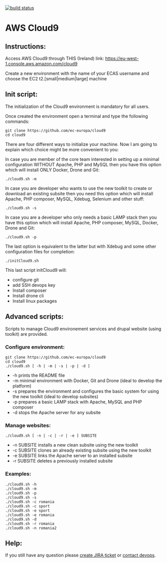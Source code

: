 <a href="https://drone.fpfis.eu/ec-europa/cloud9">
  <img src="https://drone.fpfis.eu/api/badges/ec-europa/cloud9/status.svg?branch=master" alt="build status">
</a>    

# AWS Cloud9
 
## Instructions:

Access AWS Cloud9 through THIS (Ireland) link: https://eu-west-1.console.aws.amazon.com/cloud9

Create a new environment with the name of your ECAS username and choose the EC2 t2.[small|medium|large] machine

## Init script:

The initialization of the Cloud9 environment is mandatory for all users.

Once created the environment open a terminal and type the following commands:
```
git clone https://github.com/ec-europa/cloud9
cd cloud9
```

There are four different ways to initialize your machine.
Now I am going to explain which choice might be more convenient to you:

In case you are member of the core team interested in setting up a minimal configuration WITHOUT Apache, PHP and MySQL
then you have this option which will install ONLY Docker, Drone and Git:
```
./cloud9.sh -m
```

In case you are developer who wants to use the new toolkit to create or download an existing subsite
then you need this option which will install Apache, PHP composer, MySQL, Xdebug, Selenium and other stuff:
```
./cloud9.sh -s
```

In case you are a developer who only needs a basic LAMP stack
then you have this option which will install Apache, PHP composer, MySQL, Docker, Drone and Git:
```
./cloud9.sh -p
```

The last option is equivalent to the latter but with Xdebug and some other configuration files for completion:
```
./initCloud9.sh
```

This last script initCloud9 will:
- configure git
- add SSH devops key
- Install composer
- Install drone cli
- Install linux packages


## Advanced scripts:

Scripts to manage Cloud9 environement services and drupal website (using toolkit) are provided.

### Configure environment:

```
git clone https://github.com/ec-europa/cloud9
cd cloud9
./cloud9.sh [ -h | -m | -s | -p | -d ]
 ```
* -h 		prints the README file
* -m		minimal environment with Docker, Git and Drone (ideal to develop the platform)
* -s 		prepares the environment and configures the basic system for using the new toolkit (ideal to develop subsites)
* -p 		prepares a basic LAMP stack with Apache, MySQL and PHP composer
* -d 		stops the Apache server for any subsite

### Manage websites:
```
./cloud9.sh [ -n | -c | -r | -e ] SUBSITE
```
* -n SUBSITE 	installs a new clean subsite using the new toolkit
* -c SUBSITE 	clones an already existing subsite using the new toolkit
* -e SUBSITE 	links the Apache server to an installed subsite
* -r SUBSITE 	deletes a previously installed subsite

### Examples:
```
./cloud9.sh -h
./cloud9.sh -m
./cloud9.sh -p
./cloud9.sh -s
./cloud9.sh -c romania
./cloud9.sh -c sport
./cloud9.sh -e sport
./cloud9.sh -e romania
./cloud9.sh -d
./cloud9.sh -r romania
./cloud9.sh -n romania2
```

## Help:
 
If you still have any question please [create JIRA ticket](https://webgate.ec.europa.eu/CITnet/jira/secure/CreateIssue!default.jspa?pid=68600) or [contact devops](https://platform-ec-europa.slack.com/messages/C2NTVJA7P/).
